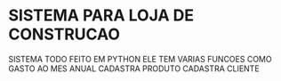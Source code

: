 # SISTEMA PARA LOJA DE CONSTRUCAO 
SISTEMA TODO FEITO EM PYTHON ELE TEM VARIAS FUNCOES COMO GASTO AO MES ANUAL CADASTRA PRODUTO CADASTRA CLIENTE
